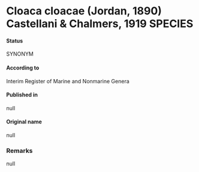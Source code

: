 # Cloaca cloacae (Jordan, 1890) Castellani & Chalmers, 1919 SPECIES

#### Status
SYNONYM

#### According to
Interim Register of Marine and Nonmarine Genera

#### Published in
null

#### Original name
null

### Remarks
null